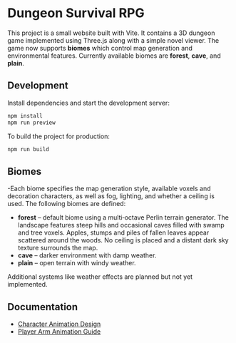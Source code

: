 # Dungeon Survival RPG

This project is a small website built with Vite. It contains a 3D dungeon game implemented using Three.js along with a simple novel viewer.
The game now supports **biomes** which control map generation and environmental
features. Currently available biomes are **forest**, **cave**, and **plain**.

## Development

Install dependencies and start the development server:

```bash
npm install
npm run preview
```

To build the project for production:

```bash
npm run build
```

## Biomes

-Each biome specifies the map generation style, available voxels and decoration
characters, as well as fog, lighting, and whether a ceiling is used. The
following biomes are defined:

- **forest** – default biome using a multi‑octave Perlin terrain generator. The
  landscape features steep hills and occasional caves filled with swamp and tree
  voxels. Apples, stumps and piles of fallen leaves appear scattered around the
  woods. No ceiling is placed and a distant dark sky texture surrounds the map.
- **cave** – darker environment with damp weather.
- **plain** – open terrain with windy weather.

Additional systems like weather effects are planned but not yet implemented.

## Documentation

- [Character Animation Design](docs/character-animation.md)
- [Player Arm Animation Guide](docs/arm-animation.md)

